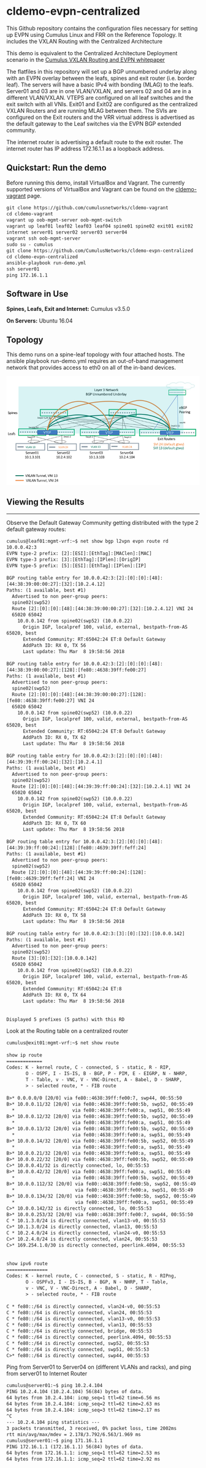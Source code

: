 # cldemo-evpn-centralized

This Github repository contains the configuration files necessary for setting up EVPN using Cumulus Linux and FRR on the Reference Topology.  It includes the VXLAN Routing with the Centralized Architecture

This demo is equivalent to the Centralized Architecture Deployment scenario in the [Cumulus VXLAN Routing and EVPN whitepaper](https://cumulusnetworks.com/learn/web-scale-networking-resources/whitepapers/Cumulus-Networks-White-Paper-EVPN.pdf) 

The flatfiles in this repository will set up a BGP unnumbered underlay along with an EVPN overlay between the leafs, spines and exit router (i.e. border leaf).  The servers will have a basic IPv4 with bonding (MLAG) to the leafs.  Server01 and 03 are in one VLAN/VXLAN, and servers 02 and 04 are in a different VLAN/VXLAN.  VTEPS are configured on all leaf switches and the exit switch with all VNIs.  Exit01 and Exit02 are configured as the centralized VXLAN Routers and are running MLAG between them. The SVIs are configured on the Exit routers and  the VRR virtual address is advertised as the default gateway to the Leaf switches via the EVPN BGP extended community. 

The internet router is advertising a default route to the exit router.  The internet router has IP address 172.16.1.1 as a loopback address.


Quickstart: Run the demo
------------------------

Before running this demo, install VirtualBox and Vagrant. The currently supported versions of VirtualBox and Vagrant can be found on the [cldemo-vagrant](https://github.com/CumulusNetworks/cldemo-vagrant) page.  

    git clone https://github.com/cumulusnetworks/cldemo-vagrant
    cd cldemo-vagrant
    vagrant up oob-mgmt-server oob-mgmt-switch 
    vagrant up leaf01 leaf02 leaf03 leaf04 spine01 spine02 exit01 exit02 internet server01 server02 server03 server04
    vagrant ssh oob-mgmt-server
    sudo su - cumulus
    git clone https://github.com/CumulusNetworks/cldemo-evpn-centralized
    cd cldemo-evpn-centralized
    ansible-playbook run-demo.yml
    ssh server01
    ping 172.16.1.1 


Software in Use
------------------------
**Spines, Leafs, Exit and Internet:**
      Cumulus v3.5.0

**On Servers:**
Ubuntu 16.04


## Topology ##

This demo runs on a spine-leaf topology with four attached hosts. The ansible playbook run-demo.yml requires an out-of-band management network that provides access to eth0 on all of the in-band devices. 

![EVPN Demo Topology](https://github.com/CumulusNetworks/cldemo-evpn-centralized/blob/master/cldemo-evpn-centralized.png)

 
## Viewing the Results ##

-------
Observe the Default Gateway Community getting distributed with the type 2 default gateway routes:

    cumulus@leaf01:mgmt-vrf:~$ net show bgp l2vpn evpn route rd 10.0.0.42:3
    EVPN type-2 prefix: [2]:[ESI]:[EthTag]:[MAClen]:[MAC]
    EVPN type-3 prefix: [3]:[EthTag]:[IPlen]:[OrigIP]
    EVPN type-5 prefix: [5]:[ESI]:[EthTag]:[IPlen]:[IP]
    
    BGP routing table entry for 10.0.0.42:3:[2]:[0]:[0]:[48]:[44:38:39:00:00:27]:[32]:[10.2.4.12]
    Paths: (1 available, best #1)
      Advertised to non peer-group peers:
      spine02(swp52)
      Route [2]:[0]:[0]:[48]:[44:38:39:00:00:27]:[32]:[10.2.4.12] VNI 24
      65020 65042
        10.0.0.142 from spine02(swp52) (10.0.0.22)
          Origin IGP, localpref 100, valid, external, bestpath-from-AS 65020, best
          Extended Community: RT:65042:24 ET:8 Default Gateway
          AddPath ID: RX 0, TX 56
          Last update: Thu Mar  8 19:58:56 2018
    
    BGP routing table entry for 10.0.0.42:3:[2]:[0]:[0]:[48]:[44:38:39:00:00:27]:[128]:[fe80::4638:39ff:fe00:27]
    Paths: (1 available, best #1)
      Advertised to non peer-group peers:
      spine02(swp52)
      Route [2]:[0]:[0]:[48]:[44:38:39:00:00:27]:[128]:[fe80::4638:39ff:fe00:27] VNI 24
      65020 65042
        10.0.0.142 from spine02(swp52) (10.0.0.22)
          Origin IGP, localpref 100, valid, external, bestpath-from-AS 65020, best
          Extended Community: RT:65042:24 ET:8 Default Gateway
          AddPath ID: RX 0, TX 62
          Last update: Thu Mar  8 19:58:56 2018
    
    BGP routing table entry for 10.0.0.42:3:[2]:[0]:[0]:[48]:[44:39:39:ff:00:24]:[32]:[10.2.4.1]
    Paths: (1 available, best #1)
      Advertised to non peer-group peers:
      spine02(swp52)
      Route [2]:[0]:[0]:[48]:[44:39:39:ff:00:24]:[32]:[10.2.4.1] VNI 24
      65020 65042
        10.0.0.142 from spine02(swp52) (10.0.0.22)
          Origin IGP, localpref 100, valid, external, bestpath-from-AS 65020, best
          Extended Community: RT:65042:24 ET:8 Default Gateway
          AddPath ID: RX 0, TX 60
          Last update: Thu Mar  8 19:58:56 2018
    
    BGP routing table entry for 10.0.0.42:3:[2]:[0]:[0]:[48]:[44:39:39:ff:00:24]:[128]:[fe80::4639:39ff:feff:24]
    Paths: (1 available, best #1)
      Advertised to non peer-group peers:
      spine02(swp52)
      Route [2]:[0]:[0]:[48]:[44:39:39:ff:00:24]:[128]:[fe80::4639:39ff:feff:24] VNI 24
      65020 65042
        10.0.0.142 from spine02(swp52) (10.0.0.22)
          Origin IGP, localpref 100, valid, external, bestpath-from-AS 65020, best
          Extended Community: RT:65042:24 ET:8 Default Gateway
          AddPath ID: RX 0, TX 58
          Last update: Thu Mar  8 19:58:56 2018
    
    BGP routing table entry for 10.0.0.42:3:[3]:[0]:[32]:[10.0.0.142]
    Paths: (1 available, best #1)
      Advertised to non peer-group peers:
      spine02(swp52)
      Route [3]:[0]:[32]:[10.0.0.142]
      65020 65042
        10.0.0.142 from spine02(swp52) (10.0.0.22)
          Origin IGP, localpref 100, valid, external, bestpath-from-AS 65020, best
          Extended Community: RT:65042:24 ET:8
          AddPath ID: RX 0, TX 64
          Last update: Thu Mar  8 19:58:56 2018
    
    
    Displayed 5 prefixes (5 paths) with this RD

    
Look at the Routing table on a centralized router

    cumulus@exit01:mgmt-vrf:~$ net show route
    
    show ip route
    =============
    Codes: K - kernel route, C - connected, S - static, R - RIP,
           O - OSPF, I - IS-IS, B - BGP, P - PIM, E - EIGRP, N - NHRP,
           T - Table, v - VNC, V - VNC-Direct, A - Babel, D - SHARP,
           > - selected route, * - FIB route
    
    B>* 0.0.0.0/0 [20/0] via fe80::4638:39ff:fe00:7, swp44, 00:55:50
    B>* 10.0.0.11/32 [20/0] via fe80::4638:39ff:fe00:5b, swp52, 00:55:49
      *                     via fe80::4638:39ff:fe00:a, swp51, 00:55:49
    B>* 10.0.0.12/32 [20/0] via fe80::4638:39ff:fe00:5b, swp52, 00:55:49
      *                     via fe80::4638:39ff:fe00:a, swp51, 00:55:49
    B>* 10.0.0.13/32 [20/0] via fe80::4638:39ff:fe00:5b, swp52, 00:55:49
      *                     via fe80::4638:39ff:fe00:a, swp51, 00:55:49
    B>* 10.0.0.14/32 [20/0] via fe80::4638:39ff:fe00:5b, swp52, 00:55:49
      *                     via fe80::4638:39ff:fe00:a, swp51, 00:55:49
    B>* 10.0.0.21/32 [20/0] via fe80::4638:39ff:fe00:a, swp51, 00:55:49
    B>* 10.0.0.22/32 [20/0] via fe80::4638:39ff:fe00:5b, swp52, 00:55:49
    C>* 10.0.0.41/32 is directly connected, lo, 00:55:53
    B>* 10.0.0.42/32 [20/0] via fe80::4638:39ff:fe00:a, swp51, 00:55:49
      *                     via fe80::4638:39ff:fe00:5b, swp52, 00:55:49
    B>* 10.0.0.112/32 [20/0] via fe80::4638:39ff:fe00:5b, swp52, 00:55:49
      *                      via fe80::4638:39ff:fe00:a, swp51, 00:55:49
    B>* 10.0.0.134/32 [20/0] via fe80::4638:39ff:fe00:5b, swp52, 00:55:49
      *                      via fe80::4638:39ff:fe00:a, swp51, 00:55:49
    C>* 10.0.0.142/32 is directly connected, lo, 00:55:53
    B>* 10.0.0.253/32 [20/0] via fe80::4638:39ff:fe00:7, swp44, 00:55:50
    C * 10.1.3.0/24 is directly connected, vlan13-v0, 00:55:53
    C>* 10.1.3.0/24 is directly connected, vlan13, 00:55:53
    C * 10.2.4.0/24 is directly connected, vlan24-v0, 00:55:53
    C>* 10.2.4.0/24 is directly connected, vlan24, 00:55:53
    C>* 169.254.1.0/30 is directly connected, peerlink.4094, 00:55:53
    
    
    show ipv6 route
    ===============
    Codes: K - kernel route, C - connected, S - static, R - RIPng,
           O - OSPFv3, I - IS-IS, B - BGP, N - NHRP, T - Table,
           v - VNC, V - VNC-Direct, A - Babel, D - SHARP,
           > - selected route, * - FIB route
    
    C * fe80::/64 is directly connected, vlan24-v0, 00:55:53
    C * fe80::/64 is directly connected, vlan24, 00:55:53
    C * fe80::/64 is directly connected, vlan13-v0, 00:55:53
    C * fe80::/64 is directly connected, vlan13, 00:55:53
    C * fe80::/64 is directly connected, bridge, 00:55:53
    C * fe80::/64 is directly connected, peerlink.4094, 00:55:53
    C * fe80::/64 is directly connected, swp52, 00:55:53
    C * fe80::/64 is directly connected, swp51, 00:55:53
    C>* fe80::/64 is directly connected, swp44, 00:55:53
    

   

Ping from Server01 to Server04 on (different VLANs and racks), and ping from server01 to Internet Router

 

               
                               
    cumulus@server01:~$ ping 10.2.4.104
    PING 10.2.4.104 (10.2.4.104) 56(84) bytes of data.
    64 bytes from 10.2.4.104: icmp_seq=1 ttl=62 time=6.56 ms
    64 bytes from 10.2.4.104: icmp_seq=2 ttl=62 time=2.63 ms
    64 bytes from 10.2.4.104: icmp_seq=3 ttl=62 time=2.17 ms
    ^C
    --- 10.2.4.104 ping statistics ---
    3 packets transmitted, 3 received, 0% packet loss, time 2002ms
    rtt min/avg/max/mdev = 2.178/3.792/6.563/1.969 ms
    cumulus@server01:~$ ping 171.16.1.1
    PING 172.16.1.1 (172.16.1.1) 56(84) bytes of data.
    64 bytes from 172.16.1.1: icmp_seq=1 ttl=62 time=2.53 ms
    64 bytes from 172.16.1.1: icmp_seq=2 ttl=62 time=2.92 ms
    









    
    



